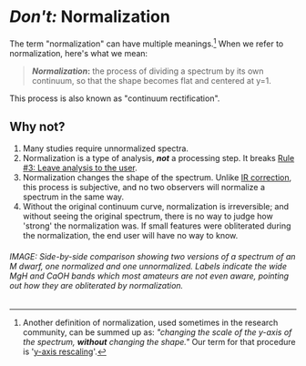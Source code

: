 # *Don't:* Normalization

The term "normalization" can have multiple meanings.[^1] When we refer to normalization, here's what we mean:

> ***Normalization*:** the process of dividing a spectrum by its own continuum, so that the shape becomes flat and centered at y=1.

This process is also known as "continuum rectification".

## Why not?

1. Many studies require unnormalized spectra.
2. Normalization is a type of analysis, ***not*** a processing step. It breaks [Rule #3: Leave analysis to the user](in%20general.md#Leave-analysis-to-the-user).
3. Normalization changes the shape of the spectrum. Unlike [IR correction](../dos/instrument%20response%20correction.md), this process is subjective, and no two observers will normalize a spectrum in the same way.
4. Without the original continuum curve, normalization is irreversible; and without seeing the original spectrum, there is no way to judge how 'strong' the normalization was. If small features were obliterated during the normalization, the end user will have no way to know.

###### IMAGE: Side-by-side comparison showing two versions of a spectrum of an M dwarf, one normalized and one unnormalized. Labels indicate the wide MgH and CaOH bands which most amateurs are not even aware, pointing out how they are obliterated by normalization.

[^1]: Another definition of normalization, used sometimes in the research community, can be summed up as: *"changing the scale of the y-axis of the spectrum, **without** changing the shape."* Our term for that procedure is '[y-axis rescaling](../allowed/y-axis%20rescaling.md)'.
